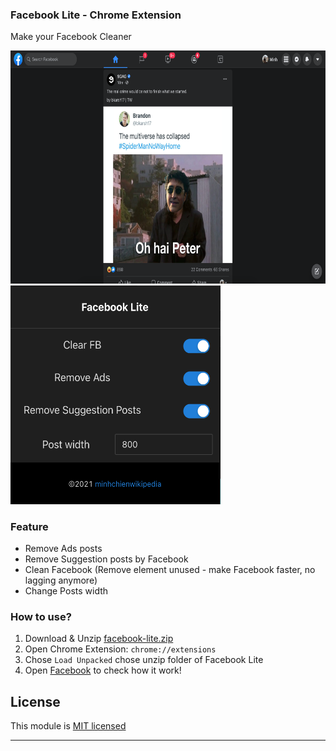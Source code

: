 ### Facebook Lite - Chrome Extension
Make your Facebook Cleaner

<img src="./demo.png" width="719.5" height="372.5" />
<img src="./demo-2.png" width="336" height="350" />

### Feature
* Remove Ads posts
* Remove Suggestion posts by Facebook
* Clean Facebook (Remove element unused - make Facebook faster, no lagging anymore)
* Change Posts width

### How to use?

1. Download & Unzip [facebook-lite.zip](https://github.com/minhchienwikipedia/facebook-lite/releases/)
2. Open Chrome Extension: `chrome://extensions`
3. Chose `Load Unpacked` chose unzip folder of Facebook Lite
4. Open [Facebook](https://www.facebook.com/) to check how it work!

## License

This module is [MIT licensed](./LICENSE)

---
